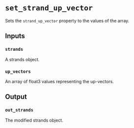 # `set_strand_up_vector`

Sets the `strand_up_vector` property to the values of the array. 

## Inputs

### `strands`
A strands object.

### `up_vectors`
An array of float3 values representing the up-vectors.

## Output

### `out_strands`
The modified strands object.
